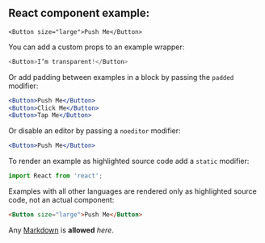 ## React component example:

```
<Button size="large">Push Me</Button>
```

You can add a custom props to an example wrapper:

```js { "props": { "className": "checks" } }
<Button>I’m transparent!</Button>
```

Or add padding between examples in a block by passing the `padded` modifier:

```jsx padded
<Button>Push Me</Button>
<Button>Click Me</Button>
<Button>Tap Me</Button>
```

Or disable an editor by passing a `noeditor` modifier:

```jsx noeditor
<Button>Push Me</Button>
```

To render an example as highlighted source code add a `static` modifier:

```jsx static
import React from 'react';
```

Examples with all other languages are rendered only as highlighted source code, not an actual component:

```html
<Button size="large">Push Me</Button>
```

Any [Markdown](http://daringfireball.net/projects/markdown/) is **allowed** _here_.